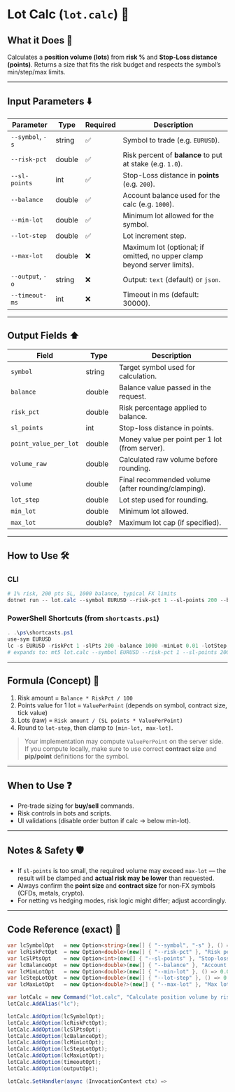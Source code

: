 # Lot Calc (`lot.calc`) 📐

## What it Does 🎯

Calculates a **position volume (lots)** from **risk %** and **Stop-Loss distance (points)**.
Returns a size that fits the risk budget and respects the symbol’s min/step/max limits.

---

## Input Parameters ⬇️

| Parameter        | Type   | Required | Description                                                              |
| ---------------- | ------ | -------- | ------------------------------------------------------------------------ |
| `--symbol`, `-s` | string | ✅        | Symbol to trade (e.g. `EURUSD`).                                         |
| `--risk-pct`     | double | ✅        | Risk percent of **balance** to put at stake (e.g. `1.0`).                |
| `--sl-points`    | int    | ✅        | Stop-Loss distance in **points** (e.g. `200`).                           |
| `--balance`      | double | ✅        | Account balance used for the calc (e.g. `1000`).                         |
| `--min-lot`      | double | ✅        | Minimum lot allowed for the symbol.                                      |
| `--lot-step`     | double | ✅        | Lot increment step.                                                      |
| `--max-lot`      | double | ❌        | Maximum lot (optional; if omitted, no upper clamp beyond server limits). |
| `--output`, `-o` | string | ❌        | Output: `text` (default) or `json`.                                      |
| `--timeout-ms`   | int    | ❌        | Timeout in ms (default: 30000).                                          |
---

## Output Fields ⬆️

| Field                 | Type    | Description                                         |
| --------------------- | ------- | --------------------------------------------------- |
| `symbol`              | string  | Target symbol used for calculation.                 |
| `balance`             | double  | Balance value passed in the request.                |
| `risk_pct`            | double  | Risk percentage applied to balance.                 |
| `sl_points`           | int     | Stop-loss distance in points.                       |
| `point_value_per_lot` | double  | Money value per point per 1 lot (from server).      |
| `volume_raw`          | double  | Calculated raw volume before rounding.              |
| `volume`              | double  | Final recommended volume (after rounding/clamping). |
| `lot_step`            | double  | Lot step used for rounding.                         |
| `min_lot`             | double  | Minimum lot allowed.                                |
| `max_lot`             | double? | Maximum lot cap (if specified).                     |
---

## How to Use 🛠️

### CLI

```powershell
# 1% risk, 200 pts SL, 1000 balance, typical FX limits
dotnet run -- lot.calc --symbol EURUSD --risk-pct 1 --sl-points 200 --balance 1000 --min-lot 0.01 --lot-step 0.01 --max-lot 5 -o json
```

### PowerShell Shortcuts (from `shortcasts.ps1`)

```powershell
. .\ps\shortcasts.ps1
use-sym EURUSD
lc -s EURUSD -riskPct 1 -slPts 200 -balance 1000 -minLot 0.01 -lotStep 0.01 -maxLot 5 -o json
# expands to: mt5 lot.calc --symbol EURUSD --risk-pct 1 --sl-points 200 --balance 1000 --min-lot 0.01 --lot-step 0.01 --max-lot 5 -o json --timeout-ms 90000
```

---

## Formula (Concept) 🧮

1. Risk amount = `Balance * RiskPct / 100`
2. Points value for 1 lot = `ValuePerPoint` (depends on symbol, contract size, tick value)
3. Lots (raw) = `Risk amount / (SL points * ValuePerPoint)`
4. Round to `lot-step`, then clamp to `[min-lot, max-lot]`.

> Your implementation may compute `ValuePerPoint` on the server side. If you compute locally, make sure to use correct **contract size** and **pip/point** definitions for the symbol.

---

## When to Use ❓

* Pre‑trade sizing for **buy/sell** commands.
* Risk controls in bots and scripts.
* UI validations (disable order button if calc → below min-lot).

---

## Notes & Safety 🛡️

* If `sl-points` is too small, the required volume may exceed `max-lot` — the result will be clamped and **actual risk may be lower** than requested.
* Always confirm the **point size** and **contract size** for non‑FX symbols (CFDs, metals, crypto).
* For netting vs hedging modes, risk logic might differ; adjust accordingly.

---

## Code Reference (exact) 🧩

```csharp
var lcSymbolOpt   = new Option<string>(new[] { "--symbol", "-s" }, () => GetOptions().DefaultSymbol, "Symbol");
var lcRiskPctOpt  = new Option<double>(new[] { "--risk-pct" }, "Risk percent of balance (e.g., 1 for 1%)") { IsRequired = true };
var lcSlPtsOpt    = new Option<int>(new[] { "--sl-points" }, "Stop-loss distance in POINTS") { IsRequired = true };
var lcBalanceOpt  = new Option<double>(new[] { "--balance" }, "Account balance (same currency as risk)") { IsRequired = true };
var lcMinLotOpt   = new Option<double>(new[] { "--min-lot" }, () => 0.01, "Min lot size");
var lcStepLotOpt  = new Option<double>(new[] { "--lot-step" }, () => 0.01, "Lot step");
var lcMaxLotOpt   = new Option<double?>(new[] { "--max-lot" }, "Max lot size cap (optional)");

var lotCalc = new Command("lot.calc", "Calculate position volume by risk % and SL distance (points)");
lotCalc.AddAlias("lc");

lotCalc.AddOption(lcSymbolOpt);
lotCalc.AddOption(lcRiskPctOpt);
lotCalc.AddOption(lcSlPtsOpt);
lotCalc.AddOption(lcBalanceOpt);
lotCalc.AddOption(lcMinLotOpt);
lotCalc.AddOption(lcStepLotOpt);
lotCalc.AddOption(lcMaxLotOpt);
lotCalc.AddOption(timeoutOpt);
lotCalc.AddOption(outputOpt);

lotCalc.SetHandler(async (InvocationContext ctx) =>
```
